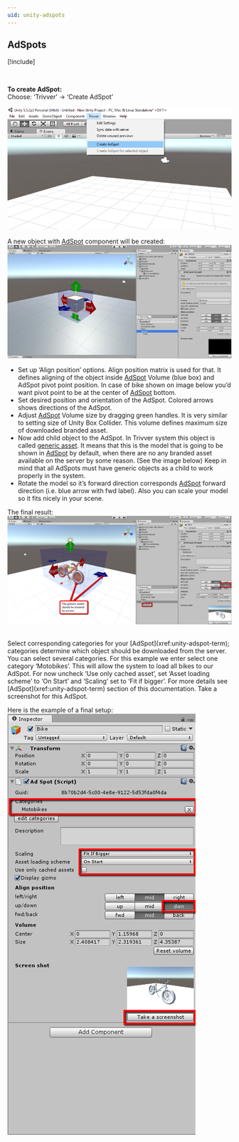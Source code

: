 ```yaml
---
uid: unity-adspots
---
```


## AdSpots

[!include[](shared/unity-adspot.md)]  

<br/>

**To create AdSpot:**  
Choose: ‘Trivver’ -> ‘Create AdSpot’  

![Create AdSpot](../images/create_adspot.png "Create AdSpot")  


A new object with [AdSpot](xref:unity-adspot-term) component will be created:  
![Create AdSpot](../images/created_adspot.png "Create AdSpot")  


* Set up ‘Align position’ options. Align position matrix is used for that. It defines aligning of the object inside [AdSpot](xref:unity-adspot-term) Volume (blue box) and AdSpot pivot point position. In case of bike shown on image below you’d want pivot point to be at the center of [AdSpot](xref:unity-adspot-term) bottom.  
* Set desired position and orientation of the AdSpot. Colored arrows shows directions of the AdSpot.  
* Adjust [AdSpot](xref:unity-adspot-term) Volume size by dragging green handles. It is very similar to setting size of Unity Box Collider. This volume defines maximum size of downloaded branded asset. 
* Now add child object to the AdSpot. In Trivver system this object is called [generic asset](xref:unity-generic-asset-term). It means that this is the model that is going to be shown in [AdSpot](xref:unity-adspot-term) by default, when there are no any branded asset available on the server by some reason. (See the image below) Keep in mind that all AdSpots must have generic objects as a child to work properly in the system.
* Rotate the model so it’s forward direction corresponds [AdSpot](xref:unity-adspot-term) forward direction (i.e. blue arrow with fwd label). Also you can scale your model so it fits nicely in your scene.  

The final result:
![AdSpot with generic asset](../images/adspot_with_generic_asset.png "AdSpot with generic asset")  

<br/>
Select corresponding categories for your [AdSpot](xref:unity-adspot-term); categories determine which object should be downloaded from the server. You can select several categories. For this example we enter select one category ‘Motobikes’.  This will allow the system to load all bikes to our AdSpot.
For now uncheck ‘Use only cached asset’, set ‘Asset loading scheme’ to ‘On Start’ and ‘Scaling’ set to ‘Fit if bigger’. For more details see [AdSpot](xref:unity-adspot-term) section of this documentation.  
Take a screenshot for this AdSpot.  

Here is the example of a final setup:  
![AdSpot setup](../images/adspot_setup.png "AdSpot setup") 
